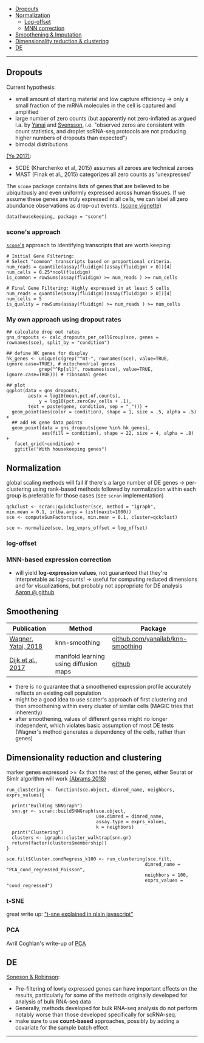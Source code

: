 * [Dropouts](#dropouts)
* [Normalization](#norm)
	* [Log-offset](#log)
	* [MNN correction](#MNN)
* [Smoothening & Imputation](#smooth)
* [Dimensionality reduction & clustering](#dims)
* [DE](#de)


-------------------------------

<a name="dropouts"></a>
## Dropouts

Current hypothesis:

* small amount of starting material and low capture efficiency &rarr; only a small fraction of the mRNA molecules in the cell is captured and amplified
* large number of zero counts (but apparently not zero-inflated as argued i.a. by [Yanai][Wagner 2018] and [Svensson][Valentin Nov2017], i.e. "observed zeros are consistent with count statistics, and droplet scRNA-seq protocols are not producing higher numbers of dropouts than expected")
* bimodal distributions 

[(Ye 2017)][Ye 2017]:
* SCDE (Kharchenko et al, 2015) assumes all zeroes are technical zeroes
* MAST (Finak et al., 2015) categorizes all zero counts as 'unexpressed'

The `scone` package contains lists of genes that are believed to be ubiquitously and even uniformly expressed across human tissues. If we assume these genes are truly expressed in all cells, we can label all zero abundance observations as drop-out events. [(scone vignette)][scone]

```
data(housekeeping, package = "scone")
```

### scone's approach

[`scone`'s][scone] approach to identifying transcripts that are worth keeping:

```
# Initial Gene Filtering: 
# Select "common" transcripts based on proportional criteria.
num_reads = quantile(assay(fluidigm)[assay(fluidigm) > 0])[4]
num_cells = 0.25*ncol(fluidigm)
is_common = rowSums(assay(fluidigm) >= num_reads ) >= num_cells

# Final Gene Filtering: Highly expressed in at least 5 cells
num_reads = quantile(assay(fluidigm)[assay(fluidigm) > 0])[4]
num_cells = 5
is_quality = rowSums(assay(fluidigm) >= num_reads ) >= num_cells
```

### My own approach using dropout rates

```
## calculate drop out rates
gns_dropouts <- calc_dropouts_per_cellGroup(sce, genes = rownames(sce), split_by = "condition")

## define HK genes for display
hk_genes <- unique(c(grep("^mt-", rownames(sce), value=TRUE, ignore.case=TRUE), # mitochondrial genes
            grep("^Rp[sl]", rownames(sce), value=TRUE, ignore.case=TRUE))) # ribosomal genes

## plot
ggplot(data = gns_dropouts,
        aes(x = log10(mean.pct.of.counts),
            y = log10(pct.zeroCov_cells + .1),
        text = paste(gene, condition, sep = "_"))) + 
  geom_point(aes(color = condition), shape = 1, size = .5, alpha = .5) +
  ## add HK gene data points
  geom_point(data = gns_dropouts[gene %in% hk_genes],
             aes(fill = condition), shape = 22, size = 4, alpha = .8) +
   facet_grid(~condition) + 
   ggtitle("With housekeeping genes")
```

<a name="norm"></a>
## Normalization

global scaling methods will fail if there's a large number of DE genes &rarr; per-clustering using rank-based methods followed by normalization within each group is preferable for those cases (see `scran` implementation)

```
qckclust <- scran::quickCluster(sce, method = "igraph",
min.mean = 0.1, irlba.args = list(maxit=1000))
sce <- computeSumFactors(sce, min.mean = 0.1, cluster=qckclust)

sce <- normalize(sce, log_exprs_offset = log_offset)
```
<a name="log"></a>
### log-offset

<a name="MNN"></a>
### MNN-based expression correction

- will yield **log-expression values**, not guaranteed that they're interpretable as log-counts! &rarr; useful for computing reduced dimensions and for visualizations, but probably not appropriate for DE analysis [Aaron @ github]( https://github.com/MarioniLab/scran/issues/5)

<a name="smooth"></a>
## Smoothening

| Publication                        | Method          | Package |
|------------------------------------|-----------------|---------|
| [Wagner, Yatai, 2018][Wagner 2018] | knn-smoothing   | [github.com/yanailab/knn-smoothing](http://github.com/yanailab/knn-smoothing) |
| [Dijk et al., 2017][Dijk 2017]     | manifold learning using diffusion maps | [github](https://github.com/KrishnaswamyLab/magic) |

* there is no guarantee that a smoothened expression profile accurately reflects an existing cell population
* might be a good idea to use scater's approach of first clustering and then smoothening within every cluster of similar cells (MAGIC tries that inherently)
* after smoothening, values of different genes might no longer independent, which violates basic assumption of most DE tests (Wagner's method generates a dependency of the cells, rather than genes)

<a name="dims"></a>
## Dimensionality reduction and clustering

marker genes expressed >= 4x than the rest of the genes, either Seurat or Simlr algorithm will work [(Abrams 2018)][Abrams 2018]

```
run_clustering <- function(sce.object, dimred_name, neighbors, exprs_values){
  
  print("Building SNNGraph")
  snn.gr <- scran::buildSNNGraph(sce.object,
                                 use.dimred = dimred_name,
                                 assay.type = exprs_values,
                                 k = neighbors)
  print("Clustering")
  clusters <- igraph::cluster_walktrap(snn.gr)
  return(factor(clusters$membership))
}

sce.filt$Cluster.condRegress_k100 <- run_clustering(sce.filt,
                                                   dimred_name = "PCA_cond_regressed_Poisson",
                                                   neighbors = 100,
                                                   exprs_values = "cond_regressed")
```

### t-SNE

great write up: ["t-sne explained in plain javascript"](https://beta.observablehq.com/@nstrayer/t-sne-explained-in-plain-javascript)

### PCA

Avril Coghlan's write-up of [PCA](http://little-book-of-r-for-multivariate-analysis.readthedocs.io/en/latest/src/multivariateanalysis.html#principal-component-analysis)

<a name="de"></a>
## DE

[Soneson & Robinson][Soneson 2017]:

* Pre-filtering of lowly expressed genes can have important effects on the results, particularly for some of the methods originally developed for analysis of bulk RNA-seq data
* Generally, methods developed for bulk RNA-seq analysis do not perform notably worse than those developed specifically for scRNA-seq.
* make sure to use **count-based** approaches, possibly by adding a covariate for the sample batch effect

---------

[Abrams 2018]: https://doi.org/10.1101/247114 "A computational method to aid the design and analysis of single cell RNA-seq experiments for cell type identification"
[Dijk 2017]: https://www.biorxiv.org/content/early/2017/02/25/111591
[scone]: http://www.bioconductor.org/packages/release/bioc/vignettes/scone/inst/doc/sconeTutorial.html "Scone Vignette"
[Soneson 2017]: https://doi.org/10.1101/143289 "Bias, Robustness And Scalability In Differential Expression Analysis Of Single-Cell RNA-Seq Data"
[Valentin Nov2017]: http://www.nxn.se/valent/2017/11/16/droplet-scrna-seq-is-not-zero-inflated 
[Valentin Jan2018]: http://www.nxn.se/valent/2018/1/30/count-depth-variation-makes-poisson-scrna-seq-data-negative-binomial
[Wagner 2018]: https://www.biorxiv.org/content/early/2018/01/24/217737
[Ye 2017]: http://dx.doi.org/10.1101/225177 "DECENT: Differential Expression with Capture Efficiency AdjustmeNT for Single-Cell RNA-seq Data"
